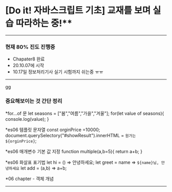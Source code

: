 
# [Do it! 자바스크립트 기초] 교재를 보며 실습 따라하는 중!** 

-----------------------------------------------


### 현재 80% 진도 진행중 
- Chapater8 완료
- 20.10.07에 시작
- 10.17일 정보처리기사 실기 시험까지 쉬는중 ㅠㅠ

----------------------------------------------
gg
### 중요해보이는 것 간단 정리

*for...of 문 
let seasons = ["봄","여름","가을","겨울"];
for(let value of seasons){
  console.log(value);
}


*es06 템플릿 문자열
const orginPrice =10000;
document.querySelectory("#showResult").innerHTML = `원가는 ${orginPrice}`;


*es06 매개변수 기본 값 지정
function multiple(a,b=5){
  return a+b; 
}

*es06 화살표 표기법 
let hi = () => 안녕하세요;
let greet = name => `${name}님, 안녕하세요`
let add = (a,b) => a+b;

*06 chapter - 객체 개념

----------------------------------------------
